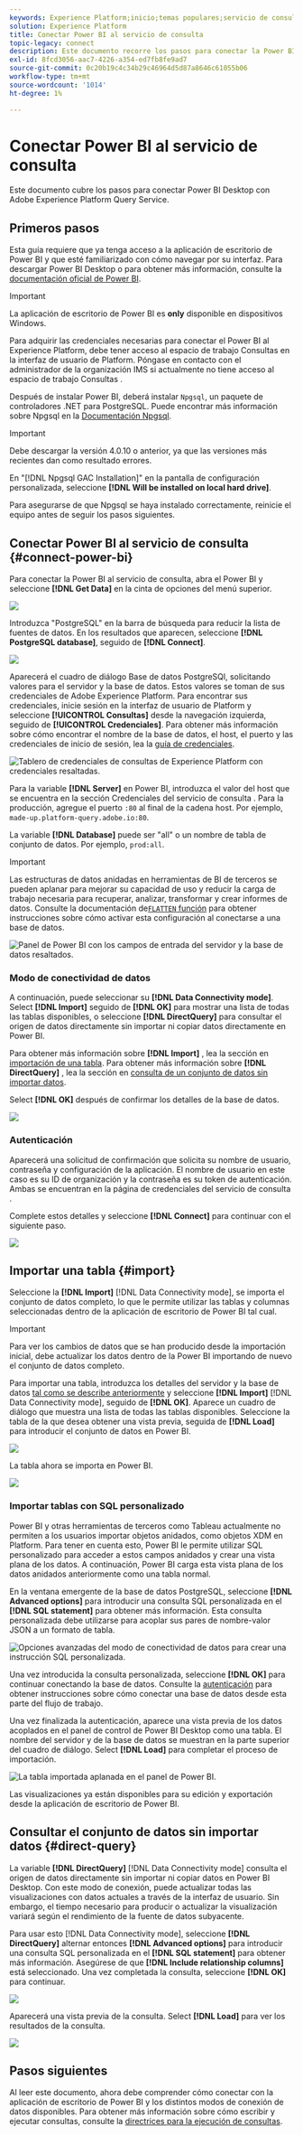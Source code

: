 ```yaml
---
keywords: Experience Platform;inicio;temas populares;servicio de consulta;servicio de consulta;Power BI;power bi;conexión al servicio de consulta;
solution: Experience Platform
title: Conectar Power BI al servicio de consulta
topic-legacy: connect
description: Este documento recorre los pasos para conectar la Power BI con el servicio de consulta de Adobe Experience Platform.
exl-id: 8fcd3056-aac7-4226-a354-ed7fb8fe9ad7
source-git-commit: 0c20b19c4c34b29c46964d5d87a8646c61055b06
workflow-type: tm+mt
source-wordcount: '1014'
ht-degree: 1%

---
```


# Conectar Power BI al servicio de consulta

Este documento cubre los pasos para conectar Power BI Desktop con Adobe Experience Platform Query Service.

## Primeros pasos

Esta guía requiere que ya tenga acceso a la aplicación de escritorio de Power BI y que esté familiarizado con cómo navegar por su interfaz. Para descargar Power BI Desktop o para obtener más información, consulte la [documentación oficial de Power BI](https://docs.microsoft.com/es-ES/power-bi/).

>[!IMPORTANT]
>
> La aplicación de escritorio de Power BI es **only** disponible en dispositivos Windows.

Para adquirir las credenciales necesarias para conectar el Power BI al Experience Platform, debe tener acceso al espacio de trabajo Consultas en la interfaz de usuario de Platform. Póngase en contacto con el administrador de la organización IMS si actualmente no tiene acceso al espacio de trabajo Consultas .

Después de instalar Power BI, deberá instalar `Npgsql`, un paquete de controladores .NET para PostgreSQL. Puede encontrar más información sobre Npgsql en la [Documentación Npgsql](https://www.npgsql.org/doc/index.html).

>[!IMPORTANT]
>
>Debe descargar la versión 4.0.10 o anterior, ya que las versiones más recientes dan como resultado errores.

En &quot;[!DNL Npgsql GAC Installation]&quot; en la pantalla de configuración personalizada, seleccione **[!DNL Will be installed on local hard drive]**.

Para asegurarse de que Npgsql se haya instalado correctamente, reinicie el equipo antes de seguir los pasos siguientes.

## Conectar Power BI al servicio de consulta {#connect-power-bi}

Para conectar la Power BI al servicio de consulta, abra el Power BI y seleccione **[!DNL Get Data]** en la cinta de opciones del menú superior.

![](../images/clients/power-bi/open-power-bi.png)

Introduzca &quot;PostgreSQL&quot; en la barra de búsqueda para reducir la lista de fuentes de datos. En los resultados que aparecen, seleccione **[!DNL PostgreSQL database]**, seguido de **[!DNL Connect]**.

![](../images/clients/power-bi/get-data.png)

Aparecerá el cuadro de diálogo Base de datos PostgreSQl, solicitando valores para el servidor y la base de datos. Estos valores se toman de sus credenciales de Adobe Experience Platform. Para encontrar sus credenciales, inicie sesión en la interfaz de usuario de Platform y seleccione **[!UICONTROL Consultas]** desde la navegación izquierda, seguido de **[!UICONTROL Credenciales]**. Para obtener más información sobre cómo encontrar el nombre de la base de datos, el host, el puerto y las credenciales de inicio de sesión, lea la [guía de credenciales](../ui/credentials.md).

![Tablero de credenciales de consultas de Experience Platform con credenciales resaltadas.](../images/clients/power-bi/query-service-credentials-page.png)

Para la variable **[!DNL Server]** en Power BI, introduzca el valor del host que se encuentra en la sección Credenciales del servicio de consulta . Para la producción, agregue el puerto `:80` al final de la cadena host. Por ejemplo, `made-up.platform-query.adobe.io:80`.

La variable **[!DNL Database]** puede ser &quot;all&quot; o un nombre de tabla de conjunto de datos. Por ejemplo, `prod:all`.

>[!IMPORTANT]
>
>Las estructuras de datos anidadas en herramientas de BI de terceros se pueden aplanar para mejorar su capacidad de uso y reducir la carga de trabajo necesaria para recuperar, analizar, transformar y crear informes de datos. Consulte la documentación de[`FLATTEN` función](../best-practices/flatten-nested-data.md) para obtener instrucciones sobre cómo activar esta configuración al conectarse a una base de datos.

![Panel de Power BI con los campos de entrada del servidor y la base de datos resaltados.](../images/clients/power-bi/postgresql-database-dialog.png)

### Modo de conectividad de datos

A continuación, puede seleccionar su **[!DNL Data Connectivity mode]**. Select **[!DNL Import]** seguido de **[!DNL OK]** para mostrar una lista de todas las tablas disponibles, o seleccione **[!DNL DirectQuery]** para consultar el origen de datos directamente sin importar ni copiar datos directamente en Power BI.

Para obtener más información sobre **[!DNL Import]** , lea la sección en [importación de una tabla](#import). Para obtener más información sobre **[!DNL DirectQuery]** , lea la sección en [consulta de un conjunto de datos sin importar datos](#direct-query).

Select **[!DNL OK]** después de confirmar los detalles de la base de datos.

![](../images/clients/power-bi/connectivity-mode.png)

### Autenticación

Aparecerá una solicitud de confirmación que solicita su nombre de usuario, contraseña y configuración de la aplicación. El nombre de usuario en este caso es su ID de organización y la contraseña es su token de autenticación. Ambas se encuentran en la página de credenciales del servicio de consulta .

Complete estos detalles y seleccione **[!DNL Connect]** para continuar con el siguiente paso.

![](../images/clients/power-bi/import-mode.png)

## Importar una tabla {#import}

Seleccione la **[!DNL Import]** [!DNL Data Connectivity mode], se importa el conjunto de datos completo, lo que le permite utilizar las tablas y columnas seleccionadas dentro de la aplicación de escritorio de Power BI tal cual.

>[!IMPORTANT]
>
>Para ver los cambios de datos que se han producido desde la importación inicial, debe actualizar los datos dentro de la Power BI importando de nuevo el conjunto de datos completo.

Para importar una tabla, introduzca los detalles del servidor y la base de datos [tal como se describe anteriormente](#connect-power-bi) y seleccione **[!DNL Import]** [!DNL Data Connectivity mode], seguido de **[!DNL OK]**. Aparece un cuadro de diálogo que muestra una lista de todas las tablas disponibles. Seleccione la tabla de la que desea obtener una vista previa, seguida de **[!DNL Load]** para introducir el conjunto de datos en Power BI.

![](../images/clients/power-bi/preview-table.png)

La tabla ahora se importa en Power BI.

![](../images/clients/power-bi/import-table.png)

### Importar tablas con SQL personalizado

Power BI y otras herramientas de terceros como Tableau actualmente no permiten a los usuarios importar objetos anidados, como objetos XDM en Platform. Para tener en cuenta esto, Power BI le permite utilizar SQL personalizado para acceder a estos campos anidados y crear una vista plana de los datos. A continuación, Power BI carga esta vista plana de los datos anidados anteriormente como una tabla normal.

En la ventana emergente de la base de datos PostgreSQL, seleccione **[!DNL Advanced options]** para introducir una consulta SQL personalizada en el **[!DNL SQL statement]** para obtener más información. Esta consulta personalizada debe utilizarse para acoplar sus pares de nombre-valor JSON a un formato de tabla.

![Opciones avanzadas del modo de conectividad de datos para crear una instrucción SQL personalizada.](../images/clients/power-bi/custom-sql-statement.png)

Una vez introducida la consulta personalizada, seleccione **[!DNL OK]** para continuar conectando la base de datos. Consulte la [autenticación](#authentication) para obtener instrucciones sobre cómo conectar una base de datos desde esta parte del flujo de trabajo.

Una vez finalizada la autenticación, aparece una vista previa de los datos acoplados en el panel de control de Power BI Desktop como una tabla. El nombre del servidor y de la base de datos se muestran en la parte superior del cuadro de diálogo. Select **[!DNL Load]** para completar el proceso de importación.

![La tabla importada aplanada en el panel de Power BI.](../images/clients/power-bi/imported-table-preview.png)

Las visualizaciones ya están disponibles para su edición y exportación desde la aplicación de escritorio de Power BI.

## Consultar el conjunto de datos sin importar datos {#direct-query}

La variable **[!DNL DirectQuery]** [!DNL Data Connectivity mode] consulta el origen de datos directamente sin importar ni copiar datos en Power BI Desktop. Con este modo de conexión, puede actualizar todas las visualizaciones con datos actuales a través de la interfaz de usuario. Sin embargo, el tiempo necesario para producir o actualizar la visualización variará según el rendimiento de la fuente de datos subyacente.

Para usar esto [!DNL Data Connectivity mode], seleccione **[!DNL DirectQuery]** alternar entonces **[!DNL Advanced options]** para introducir una consulta SQL personalizada en el **[!DNL SQL statement]** para obtener más información. Asegúrese de que **[!DNL Include relationship columns]** está seleccionado. Una vez completada la consulta, seleccione **[!DNL OK]** para continuar.

![](../images/clients/power-bi/direct-query-mode.png)

Aparecerá una vista previa de la consulta. Select **[!DNL Load]** para ver los resultados de la consulta.

![](../images/clients/power-bi/preview-direct-query.png)

## Pasos siguientes

Al leer este documento, ahora debe comprender cómo conectar con la aplicación de escritorio de Power BI y los distintos modos de conexión de datos disponibles. Para obtener más información sobre cómo escribir y ejecutar consultas, consulte la [directrices para la ejecución de consultas](../best-practices/writing-queries.md).
